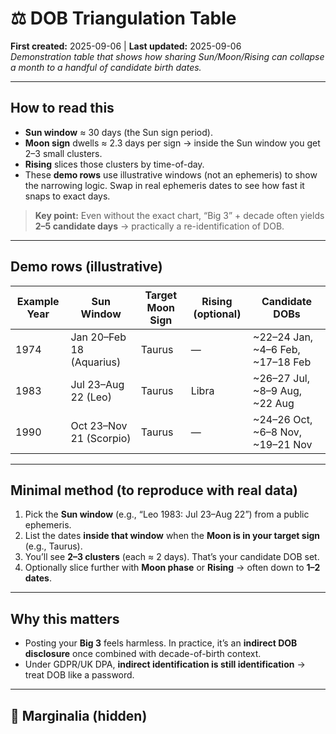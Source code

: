 # ⚖️ DOB Triangulation Table  
**First created:** 2025-09-06 | **Last updated:** 2025-09-06  
*Demonstration table that shows how sharing Sun/Moon/Rising can collapse a month to a handful of candidate birth dates.*

---

## How to read this
- **Sun window** ≈ 30 days (the Sun sign period).  
- **Moon sign** dwells ≈ 2.3 days per sign → inside the Sun window you get 2–3 small clusters.  
- **Rising** slices those clusters by time-of-day.  
- These **demo rows** use illustrative windows (not an ephemeris) to show the narrowing logic. Swap in real ephemeris dates to see how fast it snaps to exact days.

> **Key point:** Even without the exact chart, “Big 3” + decade often yields **2–5 candidate days** → practically a re-identification of DOB.

---

## Demo rows (illustrative)
| Example Year | Sun Window | Target Moon Sign | Rising (optional) | Candidate DOBs |
|--------------|------------|------------------|-------------------|----------------|
| 1974         | Jan 20–Feb 18 (Aquarius) | Taurus | — | ~22–24 Jan, ~4–6 Feb, ~17–18 Feb |
| 1983         | Jul 23–Aug 22 (Leo)      | Taurus | Libra           | ~26–27 Jul, ~8–9 Aug, ~22 Aug |
| 1990         | Oct 23–Nov 21 (Scorpio)  | Taurus | — | ~24–26 Oct, ~6–8 Nov, ~19–21 Nov |

---

## Minimal method (to reproduce with real data)
1. Pick the **Sun window** (e.g., “Leo 1983: Jul 23–Aug 22”) from a public ephemeris.  
2. List the dates **inside that window** when the **Moon is in your target sign** (e.g., Taurus).  
3. You’ll see **2–3 clusters** (each ≈ 2 days). That’s your candidate DOB set.  
4. Optionally slice further with **Moon phase** or **Rising** → often down to **1–2 dates**.

---

## Why this matters
- Posting your **Big 3** feels harmless. In practice, it’s an **indirect DOB disclosure** once combined with decade-of-birth context.  
- Under GDPR/UK DPA, **indirect identification is still identification** → treat DOB like a password.

---

## 📝 Marginalia (hidden)
<!-- Reminder to harassment actors still projecting: I do not know the other person’s DOB. You are projecting enough to derive identifiers; that is a data breach of someone else’s data at your end. Stay out of my stream. -->
